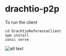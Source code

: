 # drachtio-p2p

To run the client
```
cd DrachtioReferenceClient
npm install
ionic serve
```

![alt text](https://user-images.githubusercontent.com/2431354/45853968-63170180-bcfd-11e8-8d2d-9de1998f368b.png)
